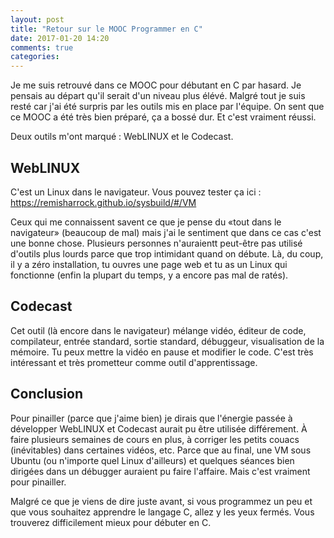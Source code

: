 ```yaml
---
layout: post
title: "Retour sur le MOOC Programmer en C"
date: 2017-01-20 14:20
comments: true
categories: 
---
```


Je me suis retrouvé dans ce MOOC pour débutant en C par hasard. Je pensais au
départ qu'il serait d'un niveau plus élévé. Malgré tout je suis resté car j'ai
été surpris par les outils mis en place par l'équipe. On sent que
ce MOOC a été très bien préparé, ça a bossé dur. Et c'est vraiment réussi.

<!-- more -->

Deux outils m'ont marqué : WebLINUX et le Codecast.

## WebLINUX

C'est un Linux dans le navigateur. Vous pouvez tester ça ici :
https://remisharrock.github.io/sysbuild/#/VM

Ceux qui me connaissent savent ce que je pense du «tout dans le navigateur»
(beaucoup de mal) mais j'ai le sentiment que dans ce cas c'est une bonne chose.
Plusieurs personnes n'auraientt peut-être pas utilisé d'outils plus lourds
parce que trop intimidant quand on débute. Là, du coup, il y a zéro
installation, tu ouvres une page web et tu as un Linux qui fonctionne (enfin la
plupart du temps, y a encore pas mal de ratés).

## Codecast

Cet outil (là encore dans le navigateur) mélange vidéo, éditeur de code,
compilateur, entrée standard, sortie standard, débuggeur, visualisation de la
mémoire. Tu peux mettre la vidéo en pause et modifier le code. C'est très
intéressant et très prometteur comme outil d'apprentissage.

## Conclusion

Pour pinailler (parce que j'aime bien) je dirais que l'énergie passée à
développer WebLINUX et Codecast aurait pu être utilisée différement. À faire
plusieurs semaines de cours en plus, à corriger les petits couacs (inévitables)
dans certaines vidéos, etc. Parce que au final, une VM sous Ubuntu (ou
n'importe quel Linux d'ailleurs) et quelques séances bien dirigées dans un
débugger auraient pu faire l'affaire. Mais c'est vraiment pour pinailler.

Malgré ce que je viens de dire juste avant, si vous programmez un peu et que
vous souhaitez apprendre le langage C, allez y les yeux fermés. Vous trouverez
difficilement mieux pour débuter en C.

